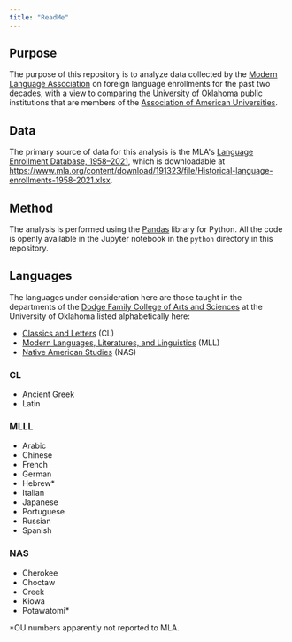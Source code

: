 ```yaml
---
title: "ReadMe"
---
```


## Purpose

The purpose of this repository is to analyze data collected by the [Modern Language Association](https://www.mla.org/) on foreign language enrollments for the past two decades, with a view to comparing the [University of Oklahoma](https://ou.edu/) public institutions that are members of the [Association of American Universities](https://www.aau.edu/).

## Data

The primary source of data for this analysis is the MLA's [Language Enrollment Database, 1958–2021](https://apps.mla.org/flsurvey_search), which is downloadable at <https://www.mla.org/content/download/191323/file/Historical-language-enrollments-1958-2021.xlsx>.

## Method

The analysis is performed using the [Pandas](https://pandas.pydata.org/) library for Python. All the code is openly available in the Jupyter notebook in the `python` directory in this repository.

## Languages

The languages under consideration here are those taught in the departments of the [Dodge Family College of Arts and Sciences](https://ou.edu/cas) at the University of Oklahoma listed alphabetically here:

- [Classics and Letters](https://ou.edu/cas/classicsandletters/) (CL)
- [Modern Languages, Literatures, and Linguistics](https://ou.edu/cas/modlang/) (MLL)
- [Native American Studies](https://ou.edu/cas/nas/) (NAS)

### CL

- Ancient Greek
- Latin

### MLLL

- Arabic
- Chinese
- French
- German
- Hebrew*
- Italian
- Japanese
- Portuguese
- Russian
- Spanish

### NAS

- Cherokee
- Choctaw
- Creek
- Kiowa
- Potawatomi*

*OU numbers apparently not reported to MLA.
